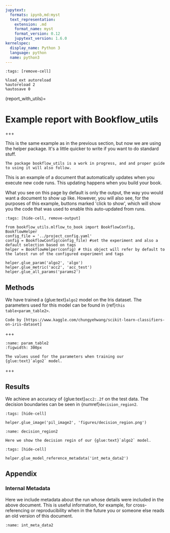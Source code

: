 ```yaml
---
jupytext:
  formats: ipynb,md:myst
  text_representation:
    extension: .md
    format_name: myst
    format_version: 0.12
    jupytext_version: 1.6.0
kernelspec:
  display_name: Python 3
  language: python
  name: python3
---
```


```{code-cell} ipython3
:tags: [remove-cell]

%load_ext autoreload
%autoreload 2
%autosave 0
```

(report_with_utils)=
# Example report with Bookflow_utils

+++

This is the same example as in the previous section, but now we are using the helper package. It's a little quicker to write if you want to do standard stuff.

```{warning}
The package bookflow_utils is a work in progress, and and proper guide to using it will also follow.
```

This is an example of a document that automatically updates when you execute new code runs. This updating happens when you build your book. 

What you see on this page by default is only the output, the way you would want a document to show up like. However, you will also see, for the purposes of this example, buttons marked 'click to show', which will show you the code that was used to enable this auto-updated from runs.

```{code-cell} ipython3
:tags: [hide-cell, remove-output]

from bookflow_utils.mlflow_to_book import BookflowConfig, BookflowHelper
config_file = '../project_config.yaml'
config = BookflowConfig(config_file) #set the experiment and also a default selection based on tags
helper = BookflowHelper(config) # this object will refer by default to the latest run of the configured experiment and tags

helper.glue_param('algo2', 'algo')
helper.glue_metric('acc2', 'acc_test')
helper.glue_all_params('params2')
```

## Methods
We have trained a {glue:text}`algo2` model on the Iris dataset. The parameters used for this model can be found in {ref}`this table<param_table2>`.

```{margin}
Code by [https://www.kaggle.com/chungyehwang/scikit-learn-classifiers-on-iris-dataset]
```

+++

```{glue:figure} params2
:name: param_table2
:figwidth: 300px

The values used for the parameters when training our {glue:text}`algo2` model.
```

+++

## Results
We achieve an accuracy of {glue:text}`acc2:.2f` on the test data. The decision boundaries can be seen in {numref}`decision_region2`.

```{code-cell} ipython3
:tags: [hide-cell]

helper.glue_image('pil_image2', 'figures/decision_region.png')
```

```{glue:figure} pil_image2
:name: decision_region2

Here we show the decision regin of our {glue:text}`algo2` model.
```

```{code-cell} ipython3
:tags: [hide-cell]

helper.glue_model_reference_metadata('int_meta_data2')
```

## Appendix
### Internal Metadata

Here we include metadata about the run whose details were included in the above document. This is useful information, for example, for cross-referencing or reproducibility when in the future you or someone else reads an old version of this document.

```{glue:figure} int_meta_data2
:name: int_meta_data2
```

```{code-cell} ipython3

```
